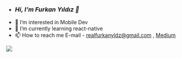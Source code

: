 - ###  *Hi, I’m Furkan Yıldız 👋*
- 👀 I’m interested in Mobile Dev
- 🌱 I’m currently learning react-native
- 📫 How to reach me E-mail - realfurkanyldz@gmail.com , [Medium](https://medium.com/@frknyldz006)
<img src="https://github-readme-stats.vercel.app/api?username=frknyldz006&&show_icons=true&title_color=ffffff&icon_color=bb2acf&text_color=daf7dc&bg_color=151515">

